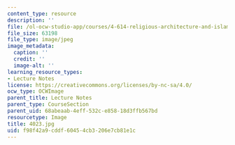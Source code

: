 ```yaml
---
content_type: resource
description: ''
file: /ol-ocw-studio-app/courses/4-614-religious-architecture-and-islamic-cultures-fall-2002/f98f42a9cddf60454cb3206e7cb81e1c_4023.jpg
file_size: 63198
file_type: image/jpeg
image_metadata:
  caption: ''
  credit: ''
  image-alt: ''
learning_resource_types:
- Lecture Notes
license: https://creativecommons.org/licenses/by-nc-sa/4.0/
ocw_type: OCWImage
parent_title: Lecture Notes
parent_type: CourseSection
parent_uid: 68abeaab-4eff-532c-e858-18d3ffb567bd
resourcetype: Image
title: 4023.jpg
uid: f98f42a9-cddf-6045-4cb3-206e7cb81e1c
---
```


